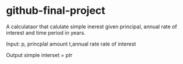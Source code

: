 # github-final-project
A calculataor that calulate simple inerest given principal, annual rate of interest and time period in years.

Input:
p, princplal amount
t,annual rate rate of interest 

Output
simple interset = p*t*r
